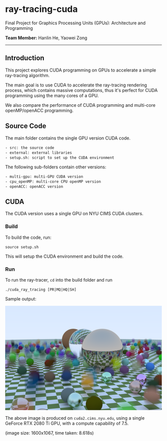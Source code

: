 # ray-tracing-cuda

Final Project for Graphics Processing Units (GPUs): Architecture and Programming

**Team Member:** Hanlin He, Yaowei Zong

---

## Introduction

This project explores CUDA programming on GPUs to accelerate a simple ray-tracing algorithm.

The main goal is to use CUDA to accelerate the ray-tracing rendering process, which contains massive computations, thus it's perfect for CUDA programming using the many cores of a GPU.

We also compare the performance of CUDA programming and multi-core openMP/openACC programming.

## Source Code

The main folder contains the single GPU version CUDA code.

    - src: the source code
    - external: external libraries
    - setup.sh: script to set up the CUDA environment

The following sub-folders contain other versions:

    - multi-gpu: multi-GPU CUDA version
    - cpu_openMP: multi-core CPU openMP version
    - openACC: openACC version

## CUDA

The CUDA version uses a single GPU on NYU CIMS CUDA clusters.

### Build

To build the code, run:
```
source setup.sh
```
This will setup the CUDA environment and build the code.

### Run

To run the ray-tracer, `cd` into the build folder and run
```
./cuda_ray_tracing [PR|MQ|HQ|SH]
```

Sample output:

![](raytrace.png)

The above image is produced on `cuda2.cims.nyu.edu`, using a single GeForce RTX 2080 Ti GPU, with a compute capability of 7.5.

(image size: 1600x1067, time taken: 8.618s)